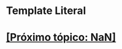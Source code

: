 # Template Literal

# [[Próximo tópico: NaN]](./NaN.md)

<!--
- Template Literal
- NaN
- Infinity
- Variáveis
- Classes
- Objetos
- Linguagem de Programação
- Linguagem de Programação de alto nível
- Linguagem de Programação interpretada
- Linguagem de Programação dinamicamente tipada
- Node.js
- JS é compilada antes de executada (pelo motor)
-->